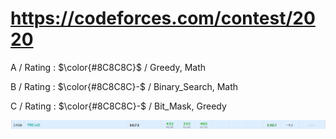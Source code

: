 # https://codeforces.com/contest/2020 

A / Rating : $\color{#8C8C8C}$ / Greedy, Math

B / Rating : $\color{#8C8C8C}-$ / Binary_Search, Math

C / Rating : $\color{#8C8C8C}-$ / Bit_Mask, Greedy

![My Image](https://github.com/kss418/Codeforces/blob/main/Images/976.png)
